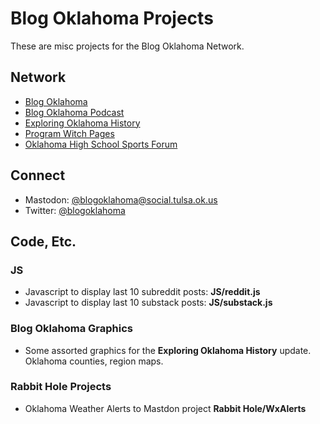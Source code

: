 # Blog Oklahoma Projects

These are misc projects for the Blog Oklahoma Network.

## Network

-  [Blog Oklahoma](https://blogoklahoma.com)
-  [Blog Oklahoma Podcast](https://blogoklahoma.net)
-  [Exploring Oklahoma History](http://blogoklahoma.us)
-  [Program Witch Pages](http://programwitch.com)
-  [Oklahoma High School Sports Forum](https://okpreps.boards.net)

## Connect

 - Mastodon: [@blogoklahoma@social.tulsa.ok.us](https://social.tulsa.ok.us/@blogoklahoma)
 - Twitter: [@blogoklahoma](https://twitter.com/@blogoklahoma)

## Code, Etc.

### JS

- Javascript to display last 10 subreddit posts: **JS/reddit.js**
- Javascript to display last 10 substack posts: **JS/substack.js**

### Blog Oklahoma Graphics

- Some assorted graphics for the **Exploring Oklahoma History** update. Oklahoma counties, region maps.  

### Rabbit Hole Projects

- Oklahoma Weather Alerts to Mastdon project **Rabbit Hole/WxAlerts**


